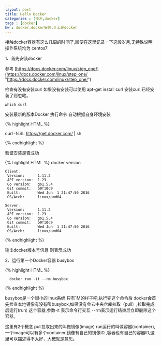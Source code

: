 ```yaml
---
layout: post
title: Hello Docker
categories : [技术,docker]
tags : [docker] 
kw : docker,docker安装,什么是docker
---
```


接触docker容器有这么几周的时间了,顺便在这里记录一下这段岁月,无特殊说明
操作系统均为 centos7



1、首先安装docker
 
 参考 [https://docs.docker.com/linux/step_one/](https://docs.docker.com/linux/step_one/ "https://docs.docker.com/linux/step_one/")
 

 检查有没有安装curl 如果没有安装可以使用 apt-get install curl  安装curl,已经安装了则忽略。 
  
 	which curl

 安装最新的版本Docker 执行命令 自动根据自身环境安装

 {% highlight HTML %}

   curl -fsSL https://get.docker.com/ | sh

 {% endhighlight %}


 验证安装是否成功

  {% highlight HTML %}
    docker version
   
	Client:
	 Version:      1.11.2
	 API version:  1.23
	 Go version:   go1.5.4
	 Git commit:   b9f10c9
	 Built:        Wed Jun  1 21:47:50 2016
	 OS/Arch:      linux/amd64
	
	Server:
	 Version:      1.11.2
	 API version:  1.23
	 Go version:   go1.5.4
	 Git commit:   b9f10c9
	 Built:        Wed Jun  1 21:47:50 2016
	 OS/Arch:      linux/amd64
 {% endhighlight %}

 输出docker版本号信息 则表示成功


2、运行第一个Docker容器 busybox
 
 {% highlight HTML %}
     
	  docker run -it --rm busybox
 {% endhighlight %}

  busybox是一个很小的linux系统 只有1M的样子吧,执行完这个命令后 docker会首先检查本地镜像有没有叫busybox,如果没有会去中央仓库拉取（pull）,拉取完成后运行(run) 这个容器,参数-it 表示命令行交互 --rm表示运行结束后立即删除这个容器。


 这里有2个概念 pull拉取出来的叫做镜像(image) run运行的叫做容器(container),一个image可以有多个container,镜像有自己的镜像ID ,容器也有自己的容器ID,这里可以描述得不太好，大概就是意思。

 

